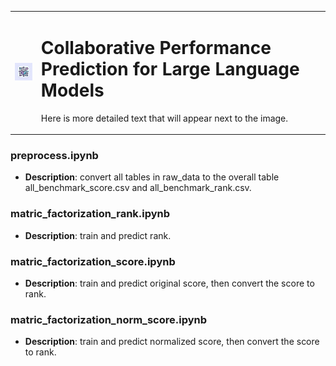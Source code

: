 
<table>
<tr>
  <td><img src="images/logo.jpg" alt="Logo" width="75"></td>
  <td><h1> Collaborative Performance Prediction for Large Language Models</h1><p>Here is more detailed text that will appear next to the image.</p></td>
</tr>
</table>

### preprocess.ipynb
- **Description**: convert all tables in raw_data to the overall table all_benchmark_score.csv and all_benchmark_rank.csv.

### matric_factorization_rank.ipynb
- **Description**: train and predict rank.

### matric_factorization_score.ipynb
- **Description**: train and predict original score, then convert the score to rank.

### matric_factorization_norm_score.ipynb
- **Description**: train and predict normalized score, then convert the score to rank.

